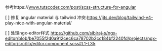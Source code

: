 参考https://www.tutscoder.com/post/scss-structure-for-angular

[ ] 修复 angular material 与 tailwind 冲突:https://jits.dev/blog/tailwind-v4-play-nice-with-angular-material/

[ ] 处理ngx-editor样式 https://github.com/sibiraj-s/ngx-editor/blob/be7055f2d0a912cec6ca78702b2cc184bf2240fd/projects/ngx-editor/src/lib/editor.component.scss#L1-L35
